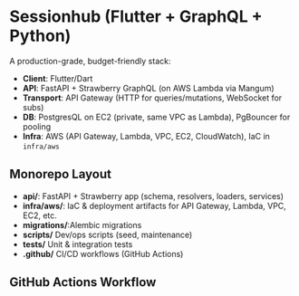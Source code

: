 # Sessionhub (Flutter + GraphQL + Python)

A production-grade, budget-friendly stack:

- **Client**: Flutter/Dart
- **API**: FastAPI + Strawberry GraphQL (on AWS Lambda via Mangum)
- **Transport**: API Gateway (HTTP for queries/mutations, WebSocket for subs)
- **DB**: PostgresQL on EC2 (private, same VPC as Lambda), PgBouncer for pooling
- **Infra**: AWS (API Gateway, Lambda, VPC, EC2, CloudWatch), IaC in `infra/aws`

## Monorepo Layout

- **api/**: FastAPI + Strawberry app (schema, resolvers, loaders, services)
- **infra/aws/**: IaC & deployment artifacts for API Gateway, Lambda, VPC, EC2, etc.
- **migrations/**:Alembic migrations
- **scripts/** Dev/ops scripts (seed, maintenance)
- **tests/** Unit & integration tests
- **.github/**  CI/CD workflows (GitHub Actions)


## GitHub Actions Workflow